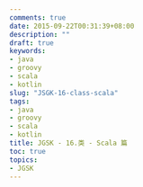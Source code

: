```yaml
---
comments: true
date: 2015-09-22T00:31:39+08:00
description: ""
draft: true
keywords:
- java
- groovy
- scala
- kotlin
slug: "JSGK-16-class-scala"
tags:
- java
- groovy
- scala
- kotlin
title: JGSK - 16.类 - Scala 篇
toc: true
topics:
- JGSK
---
```


